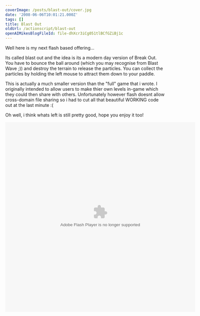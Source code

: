 ```yaml
---
coverImage: /posts/blast-out/cover.jpg
date: '2008-06-06T10:01:21.000Z'
tags: []
title: Blast Out
oldUrl: /actionscript/blast-out
openAIMikesBlogFileId: file-dhXcr3iCg051tlBCfGZiBj1c
---
```


Well here is my next flash based offering...

Its called blast out and the idea is its a modern day version of Break Out. You have to bounce the ball around (which you may recognise from Blast Wave ;)) and destroy the terrain to release the particles. You can collect the particles by holding the left mouse to attract them down to your paddle.

<!-- more -->

This is actually a much smaller version than the "full" game that i wrote. I originally intended to allow users to make thier own levels in-game which they could then share with others. Unfortunately however flash doesnt allow cross-domain file sharing so i had to cut all that beautiful WORKING code out at the last minute :(

Oh well, i think whats left is still pretty good, hope you enjoy it too!

<object width="600" height="600" data="https://www.mikecann.co.uk/projects/blastout/BlastOut.swf" type="application/x-shockwave-flash"><param name="quality" value="high" /><param name="name" value="IcySlicy" /><param name="src" value="https://www.mikecann.co.uk/projects/blastout/BlastOut.sw" /><param name="bgcolor" value="#ffffff" /></object>
